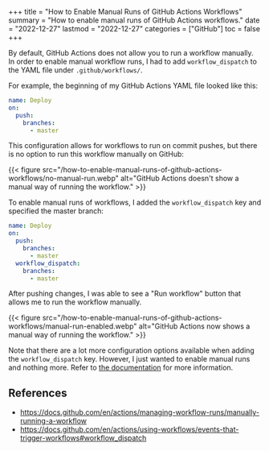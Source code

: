 +++
title = "How to Enable Manual Runs of GitHub Actions Workflows"
summary = "How to enable manual runs of GitHub Actions workflows."
date = "2022-12-27"
lastmod = "2022-12-27"
categories = ["GitHub"]
toc = false
+++

By default, GitHub Actions does not allow you to run a workflow manually. In order to enable manual workflow runs, I had to add `workflow_dispatch` to the YAML file under `.github/workflows/`.

For example, the beginning of my GitHub Actions YAML file looked like this:


```yaml
name: Deploy
on:
  push:
    branches: 
      - master
```

This configuration allows for workflows to run on commit pushes, but there is no option to run this workflow manually on GitHub:

{{< figure src="/how-to-enable-manual-runs-of-github-actions-workflows/no-manual-run.webp" alt="GitHub Actions doesn't show a manual way of running the workflow." >}}

To enable manual runs of workflows, I added the `workflow_dispatch` key and specified the master branch:

```yaml
name: Deploy
on:
  push:
    branches: 
      - master
  workflow_dispatch:
    branches:
      - master
```

After pushing changes, I was able to see a "Run workflow" button that allows me to run the workflow manually.

{{< figure src="/how-to-enable-manual-runs-of-github-actions-workflows/manual-run-enabled.webp" alt="GitHub Actions now shows a manual way of running the workflow." >}}

Note that there are a lot more configuration options available when adding the `workflow_dispatch` key. However, I just wanted to enable manual runs and nothing more. Refer to [the documentation](https://docs.github.com/en/actions/using-workflows/events-that-trigger-workflows#workflow_dispatch) for more information.

## References

- https://docs.github.com/en/actions/managing-workflow-runs/manually-running-a-workflow
- https://docs.github.com/en/actions/using-workflows/events-that-trigger-workflows#workflow_dispatch